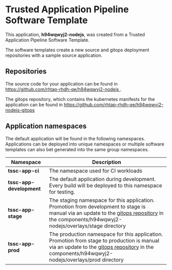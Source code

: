 # Trusted Application Pipeline Software Template

This application, **h94wqwyj2-nodejs**, was created from a Trusted Application Pipeline Software Template.

The software templates create a new source and gitops deployment repositories with a sample source application. 

## Repositories

The source code for your application can be found in [https://github.com/rhtap-rhdh-qe/h94wqwyj2-nodejs ](https://github.com/rhtap-rhdh-qe/h94wqwyj2-nodejs ).
 
The gitops repository, which contains the kubernetes manifests for the application can be found in 
[https://github.com/rhtap-rhdh-qe/h94wqwyj2-nodejs-gitops ](https://github.com/rhtap-rhdh-qe/h94wqwyj2-nodejs-gitops ) 

## Application namespaces 

The default application will be found in the following namespaces. Applications can be deployed into unique namespaces or multiple software templates can also bet generated into the same group namespaces.  

|  Namespace   |  Description   |  
| -------- | -------- |
| **tssc-app-ci** | The namespace used for CI workloads |
| **tssc-app-development** | The default application during development. Every build will be deployed to this namespace for testing. |
| **tssc-app-stage** | The staging namespace for this application. Promotion from development to stage is manual via an update to the [gitops repository](https://github.com/rhtap-rhdh-qe/h94wqwyj2-nodejs-gitops ) in the components/h94wqwyj2-nodejs/overlays/stage directory |
| **tssc-app-prod** | The production namespace for this application. Promotion from stage to production is manual via an update to the [gitops repository](https://github.com/rhtap-rhdh-qe/h94wqwyj2-nodejs-gitops ) in the components/h94wqwyj2-nodejs/overlays/prod directory |